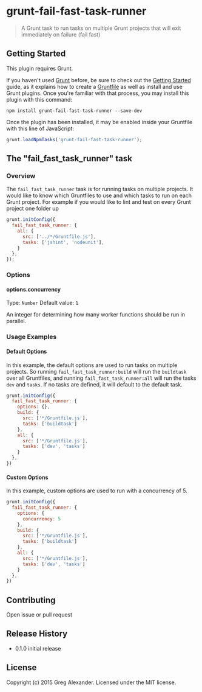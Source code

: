 # grunt-fail-fast-task-runner

> A Grunt task to run tasks on multiple Grunt projects that will exit immediately on failure (fail fast)

## Getting Started
This plugin requires Grunt.

If you haven't used [Grunt](http://gruntjs.com/) before, be sure to check out the [Getting Started](http://gruntjs.com/getting-started) guide, as it explains how to create a [Gruntfile](http://gruntjs.com/sample-gruntfile) as well as install and use Grunt plugins. Once you're familiar with that process, you may install this plugin with this command:

```shell
npm install grunt-fail-fast-task-runner --save-dev
```

Once the plugin has been installed, it may be enabled inside your Gruntfile with this line of JavaScript:

```js
grunt.loadNpmTasks('grunt-fail-fast-task-runner');
```

## The "fail_fast_task_runner" task

### Overview
The `fail_fast_task_runner` task is for running tasks on multiple projects. It would like to know which Gruntfiles to use and which tasks to run on each Grunt project. For example if you would like to lint and test on every Grunt project one folder up

```js
grunt.initConfig({
  fail_fast_task_runner: {
    all: {
      src: ['../*/Gruntfile.js'],
      tasks: ['jshint', 'nodeunit'],
    }
  },
});
```

### Options

#### options.concurrency
Type: `Number`
Default value: `1`

An integer for determining how many worker functions should be run in parallel.

### Usage Examples

#### Default Options
In this example, the default options are used to run tasks on multiple projects. So running `fail_fast_task_runner:build` will run the `buildtask` over all Gruntfiles, and running `fail_fast_task_runner:all` will run the tasks `dev` and `tasks`.
If no tasks are defined, it will default to the default task.

```js
grunt.initConfig({
  fail_fast_task_runner: {
    options: {},
    build: {
      src: ['*/Gruntfile.js'],
      tasks: ['buildtask']
    },
    all: {
      src: ['*/Gruntfile.js'],
      tasks: ['dev', 'tasks']
    }
  },
})
```

#### Custom Options
In this example, custom options are used to run with a concurrency of 5.

```js
grunt.initConfig({
  fail_fast_task_runner: {
    options: {
      concurrency: 5
    },
    build: {
      src: ['*/Gruntfile.js'],
      tasks: ['buildtask']
    },
    all: {
      src: ['*/Gruntfile.js'],
      tasks: ['dev', 'tasks']
    }
  },
})
```

## Contributing
Open issue or pull request

## Release History
- 0.1.0 initial release

## License
Copyright (c) 2015 Greg Alexander. Licensed under the MIT license.
